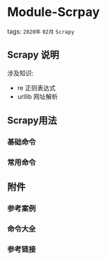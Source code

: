 # Module-Scrpay

tags: `2020年` `02月` `Scrapy`

## Scrapy 说明

涉及知识:

- re 正则表达式
- urllib 网址解析


## Scrapy用法

### 基础命令

### 常用命令





## 附件

### 参考案例


### 命令大全



### 参考链接